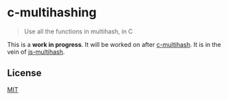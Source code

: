 # c-multihashing

> Use all the functions in multihash, in C

This is a **work in progress**. It will be worked on after [c-multihash](https://github.com/multiformats/c-multihash). It is in the vein of [js-multihash](https://github.com/multiformats/js-multihash).

## License

[MIT](LICENSE)

